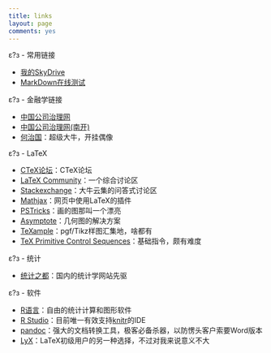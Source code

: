```yaml
---
title: links
layout: page
comments: yes
---
```


ε?з - 常用链接

- [我的SkyDrive](http://cid-b279bbf95ffa1509.skydrive.live.com/home.aspx)
- [MarkDown在线测试](http://daringfireball.net/projects/markdown/dingus)

ε?з - 金融学链接

- [中国公司治理网](http://www.cnpre.com/cogov/)
- [中国公司治理网(南开)](http://www.cg.org.cn/)
- [何治国](http://faculty.chicagobooth.edu/zhiguo.he/index.html)：超级大牛，开挂偶像

ε?з - LaTeX

- [CTeX论坛](http://bbs.ctex.org/)：CTeX论坛
- [LaTeX Community](http://www.latex-community.org/forum/)：一个综合讨论区
- [Stackexchange](http://tex.stackexchange.com/)：大牛云集的问答式讨论区
- [Mathjax](http://www.mathjax.org/)：网页中使用LaTeX的插件
- [PSTricks](http://www.tug.org/PSTricks/main.cgi/)：画的图那叫一个漂亮
- [Asymptote](http://www.piprime.fr/asymptote/)：几何图的解决方案
- [TeXample](http://www.texample.net/)：pgf/Tikz样图汇集地，啥都有
- [TeX Primitive Control Sequences](http://www.tug.org/utilities/plain/cseq.html)：基础指令，颇有难度

ε?з - 统计

- [统计之都](http://cos.name)：国内的统计学网站先驱

ε?з - 软件

- [R语言](http://www.r-project.org)：自由的统计计算和图形软件
- [R Studio](http://www.rstudio.com/)：目前唯一有效支持[knitr](http://yihui.name/knitr/)的IDE
- [pandoc](http://johnmacfarlane.net/pandoc/)：强大的文档转换工具，极客必备杀器，以防愣头客户索要Word版本
- [LyX](http://www.lyx.org)：LaTeX初级用户的另一种选择，不过对我来说意义不大